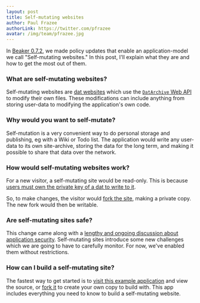 ```yaml
---
layout: post
title: Self-mutating websites
author: Paul Frazee
authorLink: https://twitter.com/pfrazee
avatar: /img/team/pfrazee.jpg
---
```


In [Beaker 0.7.2](TODO), we made policy updates that enable an application-model we call "Self-mutating websites." In this post, I'll explain what they are and how to get the most out of them.

### What are self-mutating websites?

Self-mutating websites are [dat websites](TODO) which use the [`DatArchive` Web API](TODO) to modify their own files. These modifications can include anything from storing user-data to modifying the application's own code.

### Why would you want to self-mutate?

Self-mutation is a very convenient way to do personal storage and publishing, eg with a Wiki or Todo list. The application would write any user-data to its own site-archive, storing the data for the long term, and making it possible to share that data over the network.

### How would self-mutating websites work?

For a new visitor, a self-mutating site would be read-only. This is because [users must own the private key of a dat to write to it](TODO).

So, to make changes, the visitor would [fork the site](TODO), making a private copy. The new fork would then be writable.

### Are self-mutating sites safe?

This change came along with a [lengthy and ongoing discussion about application security](TODO). Self-mutating sites introduce some new challenges which we are going to have to carefully monitor. For now, we've enabled them without restrictions.

### How can I build a self-mutating site?

The fastest way to get started is to [visit this example application](TODO) and view the source, or [fork it](TODO) to create your own copy to build with. This app includes everything you need to know to build a self-mutating website.